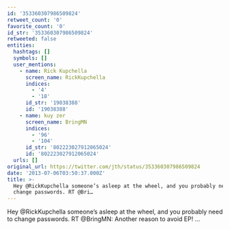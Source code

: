 ```yaml
---
id: '353360307986509824'
retweet_count: '0'
favorite_count: '0'
id_str: '353360307986509824'
retweeted: false
entities:
  hashtags: []
  symbols: []
  user_mentions:
    - name: Rick Kupchella
      screen_name: RickKupchella
      indices:
        - '4'
        - '18'
      id_str: '19038388'
      id: '19038388'
    - name: kuy zer
      screen_name: BringMN
      indices:
        - '96'
        - '104'
      id_str: '802223027912065024'
      id: '802223027912065024'
  urls: []
original_url: https://twitter.com/jth/status/353360307986509824
date: '2013-07-06T03:50:37.000Z'
title: >-
  Hey @RickKupchella someone’s asleep at the wheel, and you probably need to
  change passwords. RT @Bri…
---
```


Hey @RickKupchella someone’s asleep at the wheel, and you probably need to change passwords. RT @BringMN: Another reason to avoid EP! …